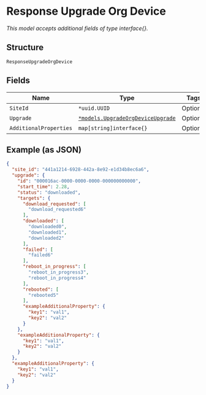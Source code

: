 
# Response Upgrade Org Device

*This model accepts additional fields of type interface{}.*

## Structure

`ResponseUpgradeOrgDevice`

## Fields

| Name | Type | Tags | Description |
|  --- | --- | --- | --- |
| `SiteId` | `*uuid.UUID` | Optional | - |
| `Upgrade` | [`*models.UpgradeOrgDeviceUpgrade`](../../doc/models/upgrade-org-device-upgrade.md) | Optional | - |
| `AdditionalProperties` | `map[string]interface{}` | Optional | - |

## Example (as JSON)

```json
{
  "site_id": "441a1214-6928-442a-8e92-e1d34b8ec6a6",
  "upgrade": {
    "id": "000016ac-0000-0000-0000-000000000000",
    "start_time": 2.28,
    "status": "downloaded",
    "targets": {
      "download_requested": [
        "download_requested6"
      ],
      "downloaded": [
        "downloaded0",
        "downloaded1",
        "downloaded2"
      ],
      "failed": [
        "failed6"
      ],
      "reboot_in_progress": [
        "reboot_in_progress3",
        "reboot_in_progress4"
      ],
      "rebooted": [
        "rebooted5"
      ],
      "exampleAdditionalProperty": {
        "key1": "val1",
        "key2": "val2"
      }
    },
    "exampleAdditionalProperty": {
      "key1": "val1",
      "key2": "val2"
    }
  },
  "exampleAdditionalProperty": {
    "key1": "val1",
    "key2": "val2"
  }
}
```


